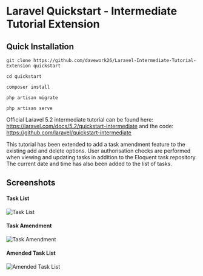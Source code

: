 # Laravel Quickstart - Intermediate Tutorial Extension

## Quick Installation

    git clone https://github.com/davework26/Laravel-Intermediate-Tutorial-Extension quickstart

    cd quickstart

    composer install

    php artisan migrate

    php artisan serve

Official Laravel 5.2 intermediate tutorial can be found here: https://laravel.com/docs/5.2/quickstart-intermediate and the code: https://github.com/laravel/quickstart-intermediate

This tutorial has been extended to add a task amendment feature to the existing add and delete options. 
User authorisation checks are performed when viewing and updating tasks in addition to the Eloquent task repository.
The current date and time has also been added to the list of tasks.

## Screenshots

#### Task List
![Task List](./../Screenshots/TaskList.JPG?raw=true "Task List")

#### Task Amendment
![Task Amendment](./../Screenshots/TaskAmend.JPG?raw=true "Task Amendment")

#### Amended Task List
![Amended Task List](./../Screenshots/TaskAmendedList.JPG?raw=true "Amended Task List")
